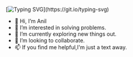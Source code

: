 [![Typing SVG](https://readme-typing-svg.demolab.com?font=Fira+Code&duration=2500&pause=1000&color=41F7A0&width=435&lines=Hey!;I'm+Anonymous.)](https://git.io/typing-svg)

- 👋 Hi, I’m Anil
- 👀 I’m interested in solving problems.
- 🌱 I’m currently exploring new things out.
- 💞️ I’m looking to collaborate.
- 📫 If you find me helpful,I'm just a text away.

<!---
Anonymous961/Anonymous961 is a ✨ special ✨ repository because its `README.md` (this file) appears on your GitHub profile.
You can click the Preview link to take a look at your changes.
--->
